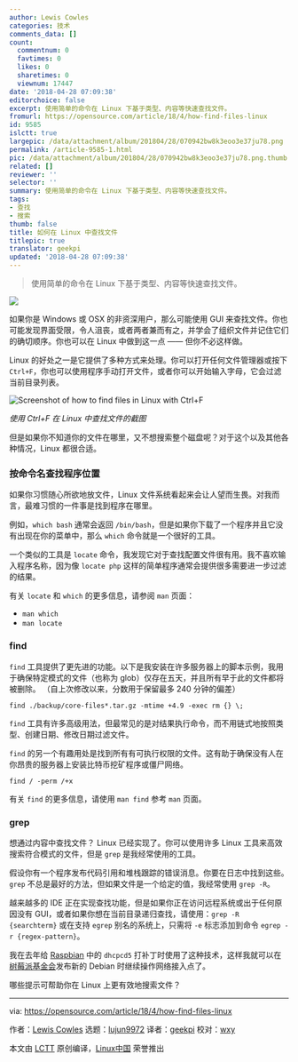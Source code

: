 ```yaml
---
author: Lewis Cowles
categories: 技术
comments_data: []
count:
  commentnum: 0
  favtimes: 0
  likes: 0
  sharetimes: 0
  viewnum: 17447
date: '2018-04-28 07:09:38'
editorchoice: false
excerpt: 使用简单的命令在 Linux 下基于类型、内容等快速查找文件。
fromurl: https://opensource.com/article/18/4/how-find-files-linux
id: 9585
islctt: true
largepic: /data/attachment/album/201804/28/070942bw8k3eoo3e37ju78.png
permalink: /article-9585-1.html
pic: /data/attachment/album/201804/28/070942bw8k3eoo3e37ju78.png.thumb.jpg
related: []
reviewer: ''
selector: ''
summary: 使用简单的命令在 Linux 下基于类型、内容等快速查找文件。
tags:
- 查找
- 搜索
thumb: false
title: 如何在 Linux 中查找文件
titlepic: true
translator: geekpi
updated: '2018-04-28 07:09:38'
---
```



> 
> 使用简单的命令在 Linux 下基于类型、内容等快速查找文件。
> 
> 
> 


![](/data/attachment/album/201804/28/070942bw8k3eoo3e37ju78.png)


如果你是 Windows 或 OSX 的非资深用户，那么可能使用 GUI 来查找文件。你也可能发现界面受限，令人沮丧，或者两者兼而有之，并学会了组织文件并记住它们的确切顺序。你也可以在 Linux 中做到这一点 —— 但你不必这样做。


Linux 的好处之一是它提供了多种方式来处理。你可以打开任何文件管理器或按下 `Ctrl+F`，你也可以使用程序手动打开文件，或者你可以开始输入字母，它会过滤当前目录列表。


![Screenshot of how to find files in Linux with Ctrl+F](/data/attachment/album/201804/28/070943lm9r6z9tfn7nmfnf.png "Screenshot of how to find files in Linux with Ctrl+F")


*使用 Ctrl+F 在 Linux 中查找文件的截图*


但是如果你不知道你的文件在哪里，又不想搜索整个磁盘呢？对于这个以及其他各种情况，Linux 都很合适。


### 按命令名查找程序位置


如果你习惯随心所欲地放文件，Linux 文件系统看起来会让人望而生畏。对我而言，最难习惯的一件事是找到程序在哪里。


例如，`which bash` 通常会返回 `/bin/bash`，但是如果你下载了一个程序并且它没有出现在你的菜单中，那么 `which` 命令就是一个很好的工具。


一个类似的工具是 `locate` 命令，我发现它对于查找配置文件很有用。我不喜欢输入程序名称，因为像 `locate php` 这样的简单程序通常会提供很多需要进一步过滤的结果。


有关 `locate` 和 `which` 的更多信息，请参阅 `man` 页面：


* `man which`
* `man locate`


### find


`find` 工具提供了更先进的功能。以下是我安装在许多服务器上的脚本示例，我用于确保特定模式的文件（也称为 glob）仅存在五天，并且所有早于此的文件都将被删除。 （自上次修改以来，分数用于保留最多 240 分钟的偏差）



```
find ./backup/core-files*.tar.gz -mtime +4.9 -exec rm {} \;

```

`find` 工具有许多高级用法，但最常见的是对结果执行命令，而不用链式地按照类型、创建日期、修改日期过滤文件。


`find` 的另一个有趣用处是找到所有有可执行权限的文件。这有助于确保没有人在你昂贵的服务器上安装比特币挖矿程序或僵尸网络。



```
find / -perm /+x

```

有关 `find` 的更多信息，请使用 `man find` 参考 `man` 页面。


### grep


想通过内容中查找文件？ Linux 已经实现了。你可以使用许多 Linux 工具来高效搜索符合模式的文件，但是 `grep` 是我经常使用的工具。


假设你有一个程序发布代码引用和堆栈跟踪的错误消息。你要在日志中找到这些。 `grep` 不总是最好的方法，但如果文件是一个给定的值，我经常使用 `grep -R`。


越来越多的 IDE 正在实现查找功能，但是如果你正在访问远程系统或出于任何原因没有 GUI，或者如果你想在当前目录递归查找，请使用：`grep -R {searchterm}` 或在支持 `egrep` 别名的系统上，只需将 `-e` 标志添加到命令 `egrep -r {regex-pattern}`。


我在去年给 [Raspbian](https://www.raspbian.org/) 中的 `dhcpcd5` 打补丁时使用了这种技术，这样我就可以在[树莓派基金会](https://www.raspberrypi.org/)发布新的 Debian 时继续操作网络接入点了。


哪些提示可帮助你在 Linux 上更有效地搜索文件？




---


via: <https://opensource.com/article/18/4/how-find-files-linux>


作者：[Lewis Cowles](https://opensource.com/users/lewiscowles1986) 选题：[lujun9972](https://github.com/lujun9972) 译者：[geekpi](https://github.com/geekpi) 校对：[wxy](https://github.com/wxy)


本文由 [LCTT](https://github.com/LCTT/TranslateProject) 原创编译，[Linux中国](https://linux.cn/) 荣誉推出